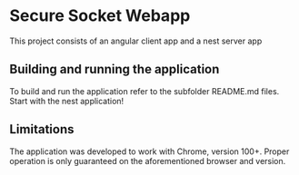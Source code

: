 # Secure Socket Webapp

This project consists of an angular client app and a nest server app

## Building and running the application

To build and run the application refer to the subfolder README.md files. Start with the nest application!

## Limitations

The application was developed to work with Chrome, version 100+. Proper operation is only guaranteed on the aforementioned browser and version.
